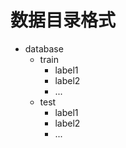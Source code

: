 # 数据目录格式

* database
  * train
    * label1
    * label2
    * ...
  * test
    * label1
    * label2
    * ...

